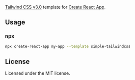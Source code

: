[Tailwind CSS v3.0](https://tailwindcss.com) template for [Create React App](https://github.com/facebook/create-react-app).
## Usage

### npx

```sh
npx create-react-app my-app --template simple-tailwindcss
```
## License

Licensed under the MIT license.